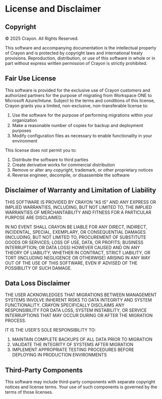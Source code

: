# License and Disclaimer

## Copyright

© 2025 Crayon. All Rights Reserved.

This software and accompanying documentation is the intellectual property of Crayon and is protected by copyright laws and international treaty provisions. Reproduction, distribution, or use of this software in whole or in part without express written permission of Crayon is strictly prohibited.

## Fair Use License

This software is provided for the exclusive use of Crayon customers and authorized partners for the purpose of migrating from Workspace ONE to Microsoft Azure/Intune. Subject to the terms and conditions of this license, Crayon grants you a limited, non-exclusive, non-transferable license to:

1. Use the software for the purpose of performing migrations within your organization
2. Make a reasonable number of copies for backup and deployment purposes
3. Modify configuration files as necessary to enable functionality in your environment

This license does not permit you to:
1. Distribute the software to third parties
2. Create derivative works for commercial distribution
3. Remove or alter any copyright, trademark, or other proprietary notices
4. Reverse engineer, decompile, or disassemble the software

## Disclaimer of Warranty and Limitation of Liability

THIS SOFTWARE IS PROVIDED BY CRAYON "AS IS" AND ANY EXPRESS OR IMPLIED WARRANTIES, INCLUDING, BUT NOT LIMITED TO, THE IMPLIED WARRANTIES OF MERCHANTABILITY AND FITNESS FOR A PARTICULAR PURPOSE ARE DISCLAIMED. 

IN NO EVENT SHALL CRAYON BE LIABLE FOR ANY DIRECT, INDIRECT, INCIDENTAL, SPECIAL, EXEMPLARY, OR CONSEQUENTIAL DAMAGES (INCLUDING, BUT NOT LIMITED TO, PROCUREMENT OF SUBSTITUTE GOODS OR SERVICES; LOSS OF USE, DATA, OR PROFITS; BUSINESS INTERRUPTION; OR DATA LOSS) HOWEVER CAUSED AND ON ANY THEORY OF LIABILITY, WHETHER IN CONTRACT, STRICT LIABILITY, OR TORT (INCLUDING NEGLIGENCE OR OTHERWISE) ARISING IN ANY WAY OUT OF THE USE OF THIS SOFTWARE, EVEN IF ADVISED OF THE POSSIBILITY OF SUCH DAMAGE.

## Data Loss Disclaimer

THE USER ACKNOWLEDGES THAT MIGRATIONS BETWEEN MANAGEMENT SYSTEMS INVOLVE INHERENT RISKS TO DATA INTEGRITY AND SYSTEM FUNCTIONALITY. CRAYON SPECIFICALLY DISCLAIMS ANY RESPONSIBILITY FOR DATA LOSS, SYSTEM INSTABILITY, OR SERVICE INTERRUPTIONS THAT MAY OCCUR DURING OR AFTER THE MIGRATION PROCESS.

IT IS THE USER'S SOLE RESPONSIBILITY TO:
1. MAINTAIN COMPLETE BACKUPS OF ALL DATA PRIOR TO MIGRATION
2. VALIDATE THE INTEGRITY OF SYSTEMS AFTER MIGRATION
3. IMPLEMENT APPROPRIATE TESTING PROCEDURES BEFORE DEPLOYING IN PRODUCTION ENVIRONMENTS

## Third-Party Components

This software may include third-party components with separate copyright notices and license terms. Your use of such components is governed by the terms of those licenses.